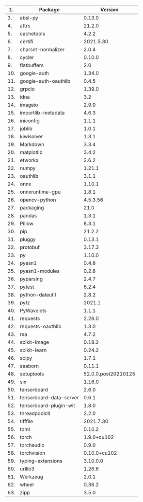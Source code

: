
| 1.     | Package                 | Version               |
|--------|-------------------------|-----------------------|
| 3.     | absl-py                 | 0.13.0                |
 | 4.     | attrs                   | 21.2.0                |
 | 5.     | cachetools              | 4.2.2                 |
| 6.     | certifi                 | 2021.5.30             |
| 7.     | charset-normalizer      | 2.0.4                 |
| 8.     | cycler                  | 0.10.0                |
| 9.     | flatbuffers             | 2.0                   |
| 10.    | google-auth             | 1.34.0                |
| 11.    | google-auth-oauthlib    | 0.4.5                 |
| 12.    | grpcio                  | 1.39.0                |
| 13.    | idna                    | 3.2                   |
 | 14.    | imageio                 | 2.9.0                 |
 | 15.    | importlib-metadata      | 4.6.3                 |
 | 16.    | iniconfig               | 1.1.1                 |
 | 17.    | joblib                  | 1.0.1                 |
| 18.    | kiwisolver              | 1.3.1                 | 
 | 19.    | Markdown                | 3.3.4                 | 
| 20.    | matplotlib              | 3.4.2                 | 
| 21.    | etworkx                 | 2.6.2                 | 
| 22.    | numpy                   | 1.21.1                | 
| 23.    | oauthlib                | 3.1.1                 | 
| 24.    | onnx                    | 1.10.1                | 
| 25.    | onnxruntime-gpu         | 1.8.1                 | 
| 26.    | opencv-python           | 4.5.3.56              | 
| 27.    | packaging               | 21.0                  | 
| 28.    | pandas                  | 1.3.1                 | 
| 29.    | Pillow                  | 8.3.1                 | 
| 30.    | pip                     | 21.2.2                | 
| 31.    | pluggy                  | 0.13.1                | 
| 32.    | protobuf                | 3.17.3                | 
| 33.    | py                      | 1.10.0                | 
| 34.    | pyasn1                  | 0.4.8                 | 
| 35.    | pyasn1-modules          | 0.2.8                 | 
| 36.    | pyparsing               | 2.4.7                 | 
| 37.    | pytest                  | 6.2.4                 | 
| 38.    | python-dateutil         | 2.8.2                 | 
| 39.    | pytz                    | 2021.1                | 
| 40.    | PyWavelets              | 1.1.1                 | 
| 41.    | requests                | 2.26.0                | 
| 42.    | requests-oauthlib       | 1.3.0                 | 
| 43.    | rsa                     | 4.7.2                 |
| 44.    | scikit-image            | 0.18.2                | 
| 45.    | scikit-learn            | 0.24.2                |
| 46.    | scipy                   | 1.7.1                 |
| 47.    | seaborn                 | 0.11.1                |
| 48.    | setuptools              | 52.0.0.post20210125   |
| 49.    | six                     | 1.16.0                |
| 50.    | tensorboard             | 2.6.0                 |
| 51.    | tensorboard-data-server | 0.6.1                 |
| 52.    | tensorboard-plugin-wit  | 1.8.0                 |
| 53.    | threadpoolctl           | 2.2.0                 |
| 54.    | tifffile                | 2021.7.30             |
| 55.    | toml                    | 0.10.2                |
| 56.    | torch                   | 1.9.0+cu102           |
| 57.    | torchaudio              | 0.9.0                 |
| 58.    | torchvision             | 0.10.0+cu102          |
| 59.    | typing-extensions       | 3.10.0.0              |
| 60.    | urllib3                 | 1.26.6                |
| 61.    | Werkzeug                | 2.0.1                 |
| 62.    | wheel                   | 0.36.2                |
| 63.    | zipp                    | 3.5.0                 |




